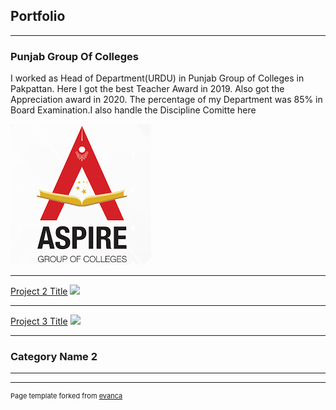 ## Portfolio

---

### Punjab Group Of Colleges
  I worked as Head of Department(URDU) in Punjab Group of Colleges in Pakpattan. Here I got the best Teacher Award in 2019. Also got the Appreciation award in 2020. The percentage of my Department was 85% in Board Examination.I also handle the Discipline Comitte here

![alt text](images/Aspire.png)

---
[Project 2 Title](/pdf/sample_presentation.pdf)
<img src="images/dummy_thumbnail.jpg?raw=true"/>

---
[Project 3 Title](http://example.com/)
<img src="images/dummy_thumbnail.jpg?raw=true"/>

---

### Category Name 2



---




---
<p style="font-size:11px">Page template forked from <a href="https://github.com/evanca/quick-portfolio">evanca</a></p>
<!-- Remove above link if you don't want to attibute -->
